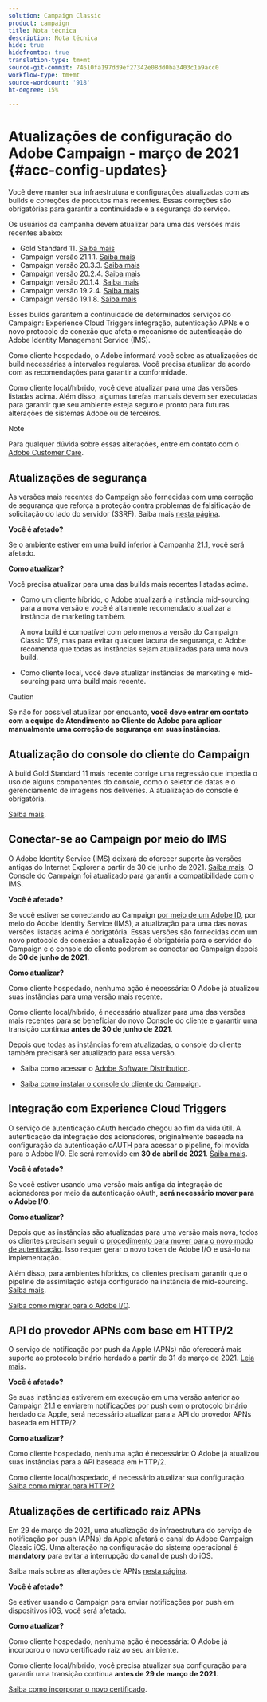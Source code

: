 ```yaml
---
solution: Campaign Classic
product: campaign
title: Nota técnica
description: Nota técnica
hide: true
hidefromtoc: true
translation-type: tm+mt
source-git-commit: 74610fa197dd9ef27342e08dd0ba3403c1a9acc0
workflow-type: tm+mt
source-wordcount: '918'
ht-degree: 15%

---
```



# Atualizações de configuração do Adobe Campaign - março de 2021 {#acc-config-updates}

Você deve manter sua infraestrutura e configurações atualizadas com as builds e correções de produtos mais recentes. Essas correções são obrigatórias para garantir a continuidade e a segurança do serviço.

Os usuários da campanha devem atualizar para uma das versões mais recentes abaixo:

* Gold Standard 11. [Saiba mais](../rn/using/gold-standard.md)
* Campaign versão 21.1.1. [Saiba mais](../rn/using/latest-release.md)
* Campaign versão 20.3.3. [Saiba mais](../rn/using/release--20-3.md)
* Campaign versão 20.2.4. [Saiba mais](../rn/using/release--20-2.md)
* Campaign versão 20.1.4. [Saiba mais](../rn/using/release--20-1.md)
* Campaign versão 19.2.4. [Saiba mais](../rn/using/release--19-2.md)
* Campaign versão 19.1.8. [Saiba mais](../rn/using/release--19-1.md)

Esses builds garantem a continuidade de determinados serviços do Campaign: Experience Cloud Triggers integração, autenticação APNs e o novo protocolo de conexão que afeta o mecanismo de autenticação do Adobe Identity Management Service (IMS).

Como cliente hospedado, o Adobe informará você sobre as atualizações de build necessárias a intervalos regulares. Você precisa atualizar de acordo com as recomendações para garantir a conformidade.

Como cliente local/híbrido, você deve atualizar para uma das versões listadas acima. Além disso, algumas tarefas manuais devem ser executadas para garantir que seu ambiente esteja seguro e pronto para futuras alterações de sistemas Adobe ou de terceiros.

>[!NOTE]
>
>Para qualquer dúvida sobre essas alterações, entre em contato com o [Adobe Customer Care](https://helpx.adobe.com/br/enterprise/admin-guide.html).

## Atualizações de segurança

As versões mais recentes do Campaign são fornecidas com uma correção de segurança que reforça a proteção contra problemas de falsificação de solicitação do lado do servidor (SSRF). Saiba mais [nesta página](https://helpx.adobe.com/security/products/campaign/apsb21-04.html).

**Você é afetado?**

Se o ambiente estiver em uma build inferior à Campanha 21.1, você será afetado.

**Como atualizar?**

Você precisa atualizar para uma das builds mais recentes listadas acima.

* Como um cliente híbrido, o Adobe atualizará a instância mid-sourcing para a nova versão e você é altamente recomendado atualizar a instância de marketing também.

   A nova build é compatível com pelo menos a versão do Campaign Classic 17.9, mas para evitar qualquer lacuna de segurança, o Adobe recomenda que todas as instâncias sejam atualizadas para uma nova build. 

* Como cliente local, você deve atualizar instâncias de marketing e mid-sourcing para uma build mais recente.

>[!CAUTION]
>
>Se não for possível atualizar por enquanto, **você deve entrar em contato com a equipe de Atendimento ao Cliente do Adobe para aplicar manualmente uma correção de segurança em suas instâncias**.


## Atualização do console do cliente do Campaign

A build Gold Standard 11 mais recente corrige uma regressão que impedia o uso de alguns componentes do console, como o seletor de datas e o gerenciamento de imagens nos deliveries. A atualização do console é obrigatória.

[Saiba mais](../rn/using/gold-standard.md).

## Conectar-se ao Campaign por meio do IMS

O Adobe Identity Service (IMS) deixará de oferecer suporte às versões antigas do Internet Explorer a partir de 30 de junho de 2021. [Saiba mais](https://helpx.adobe.com/x-productkb/global/update-operating-system-and-browser.html). O Console do Campaign foi atualizado para garantir a compatibilidade com o IMS.

**Você é afetado?**

Se você estiver se conectando ao Campaign [por meio de um Adobe ID](../integrations/using/about-adobe-id.md), por meio do Adobe Identity Service (IMS), a atualização para uma das novas versões listadas acima é obrigatória. Essas versões são fornecidas com um novo protocolo de conexão: a atualização é obrigatória para o servidor do Campaign e o console do cliente poderem se conectar ao Campaign depois de **30 de junho de 2021**.

**Como atualizar?**

Como cliente hospedado, nenhuma ação é necessária: O Adobe já atualizou suas instâncias para uma versão mais recente.

Como cliente local/híbrido, é necessário atualizar para uma das versões mais recentes para se beneficiar do novo Console do cliente e garantir uma transição contínua **antes de 30 de junho de 2021**.

Depois que todas as instâncias forem atualizadas, o console do cliente também precisará ser atualizado para essa versão.

* Saiba como acessar o [Adobe Software Distribution](https://experienceleague.adobe.com/docs/experience-cloud/software-distribution/home.html?lang=en).

* [Saiba como instalar o console do cliente do Campaign](../installation/using/installing-the-client-console.md).

## Integração com Experience Cloud Triggers

O serviço de autenticação oAuth herdado chegou ao fim da vida útil. A autenticação da integração dos acionadores, originalmente baseada na configuração da autenticação oAUTH para acessar o pipeline, foi movida para o Adobe I/O. Ele será removido em **30 de abril de 2021**. [Saiba mais](https://experienceleaguecommunities.adobe.com/t5/adobe-analytics-discussions/adobe-analytics-legacy-api-end-of-life-notice/td-p/385411).

**Você é afetado?**

Se você estiver usando uma versão mais antiga da integração de acionadores por meio da autenticação oAuth, **será necessário mover para o Adobe I/O**.

**Como atualizar?**

Depois que as instâncias são atualizadas para uma versão mais nova, todos os clientes precisam seguir o [procedimento para mover para o novo modo de autenticação](../integrations/using/configuring-adobe-io.md). Isso requer gerar o novo token de Adobe I/O e usá-lo na implementação.  

Além disso, para ambientes híbridos, os clientes precisam garantir que o pipeline de assimilação esteja configurado na instância de mid-sourcing. [Saiba mais](../integrations/using/configuring-pipeline.md).

[Saiba como migrar para o Adobe I/O](../integrations/using/configuring-adobe-io.md).

## API do provedor APNs com base em HTTP/2

O serviço de notificação por push da Apple (APNs) não oferecerá mais suporte ao protocolo binário herdado a partir de 31 de março de 2021. [Leia mais](https://developer.apple.com/news/?id=c88acm2b).

**Você é afetado?**

Se suas instâncias estiverem em execução em uma versão anterior ao Campaign 21.1 e enviarem notificações por push com o protocolo binário herdado da Apple, será necessário atualizar para a API do provedor APNs baseada em HTTP/2.

**Como atualizar?**

Como cliente hospedado, nenhuma ação é necessária: O Adobe já atualizou suas instâncias para a API baseada em HTTP/2.

Como cliente local/hospedado, é necessário atualizar sua configuração. [Saiba como migrar para HTTP/2](https://helpx.adobe.com/campaign/kb/migrate-to-apns-http2.html)

## Atualizações de certificado raiz APNs

Em 29 de março de 2021, uma atualização de infraestrutura do serviço de notificação por push (APNs) da Apple afetará o canal do Adobe Campaign Classic iOS. Uma alteração na configuração do sistema operacional é **mandatory** para evitar a interrupção do canal de push do iOS.

Saiba mais sobre as alterações de APNs [nesta página](https://developer.apple.com/news/?id=7gx0a2lp).

**Você é afetado?**

Se estiver usando o Campaign para enviar notificações por push em dispositivos iOS, você será afetado.

**Como atualizar?**

Como cliente hospedado, nenhuma ação é necessária: O Adobe já incorporou o novo certificado raiz ao seu ambiente.

Como cliente local/híbrido, você precisa atualizar sua configuração para garantir uma transição contínua **antes de 29 de março de 2021**.

[Saiba como incorporar o novo certificado](ios-certificate-update.md).
